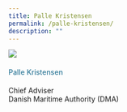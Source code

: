 ```yaml
---
title: Palle Kristensen
permalink: /palle-kristensen/
description: ""
---
```

<div class="row">
<div class="col is-3">
<img src="/images/Speakers_23/Session1p1/05_palle kristensen.png">
</div>
<div class="col is-9 speaker-details">
<h4>Palle Kristensen </h4>
<p>Chief Adviser <br>Danish Maritime Authority (DMA) <br>
</p>
<p></p>
</div>
</div>
		
		
		
		
		
<style type="text/css"> 
    .is-left{
      text-align: left;
    }
    h4{
      font-weight: 500; 
      color: #337B9A !important;
    }
     .speaker-details p { text-align: justified; }
  </style>
